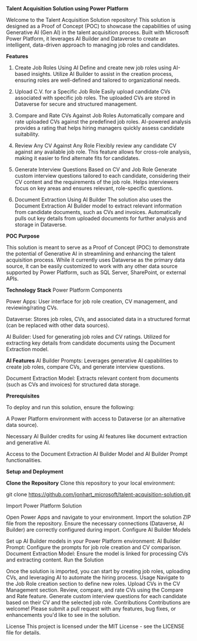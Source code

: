 **Talent Acquisition Solution using Power Platform**

Welcome to the Talent Acquisition Solution repository! This solution is designed as a Proof of Concept (POC) to showcase the capabilities of using Generative AI (Gen AI) in the talent acquisition process. Built with Microsoft Power Platform, it leverages AI Builder and Dataverse to create an intelligent, data-driven approach to managing job roles and candidates.

**Features**

1. Create Job Roles Using AI
Define and create new job roles using AI-based insights.
Utilize AI Builder to assist in the creation process, ensuring roles are well-defined and tailored to organizational needs.

3. Upload C.V. for a Specific Job Role
Easily upload candidate CVs associated with specific job roles.
The uploaded CVs are stored in Dataverse for secure and structured management.

5. Compare and Rate CVs Against Job Roles
Automatically compare and rate uploaded CVs against the predefined job roles.
AI-powered analysis provides a rating that helps hiring managers quickly assess candidate suitability.

7. Review Any CV Against Any Role
Flexibly review any candidate CV against any available job role.
This feature allows for cross-role analysis, making it easier to find alternate fits for candidates.

9. Generate Interview Questions Based on CV and Job Role
Generate custom interview questions tailored to each candidate, considering their CV content and the requirements of the job role.
Helps interviewers focus on key areas and ensures relevant, role-specific questions.

11. Document Extraction Using AI Builder
The solution also uses the Document Extraction AI Builder model to extract relevant information from candidate documents, such as CVs and invoices.
Automatically pulls out key details from uploaded documents for further analysis and storage in Dataverse.

**POC Purpose**

This solution is meant to serve as a Proof of Concept (POC) to demonstrate the potential of Generative AI in streamlining and enhancing the talent acquisition process. While it currently uses Dataverse as the primary data source, it can be easily customized to work with any other data source supported by Power Platform, such as SQL Server, SharePoint, or external APIs.

**Technology Stack**
Power Platform Components

Power Apps: User interface for job role creation, CV management, and reviewing/rating CVs.

Dataverse: Stores job roles, CVs, and associated data in a structured format (can be replaced with other data sources).

AI Builder:
Used for generating job roles and CV ratings.
Utilized for extracting key details from candidate documents using the Document Extraction model.

**AI Features**
AI Builder Prompts: Leverages generative AI capabilities to create job roles, compare CVs, and generate interview questions.

Document Extraction Model: Extracts relevant content from documents (such as CVs and invoices) for structured data storage.

**Prerequisites**

To deploy and run this solution, ensure the following:

A Power Platform environment with access to Dataverse (or an alternative data source).

Necessary AI Builder credits for using AI features like document extraction and generative AI.

Access to the Document Extraction AI Builder Model and AI Builder Prompt functionalities.

**Setup and Deployment**

**Clone the Repository**
Clone this repository to your local environment:

git clone https://github.com/jonhart_microsoft/talent-acquisition-solution.git

Import Power Platform Solution

Open Power Apps and navigate to your environment.
Import the solution ZIP file from the repository.
Ensure the necessary connections (Dataverse, AI Builder) are correctly configured during import.
Configure AI Builder Models

Set up AI Builder models in your Power Platform environment:
AI Builder Prompt: Configure the prompts for job role creation and CV comparison.
Document Extraction Model: Ensure the model is linked for processing CVs and extracting content.
Run the Solution

Once the solution is imported, you can start by creating job roles, uploading CVs, and leveraging AI to automate the hiring process.
Usage
Navigate to the Job Role creation section to define new roles.
Upload CVs in the CV Management section.
Review, compare, and rate CVs using the Compare and Rate feature.
Generate custom interview questions for each candidate based on their CV and the selected job role.
Contributions
Contributions are welcome! Please submit a pull request with any features, bug fixes, or enhancements you'd like to see in the solution.

License
This project is licensed under the MIT License - see the LICENSE file for details.
